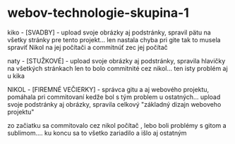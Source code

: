 # webov-technologie-skupina-1
<p> kiko - [SVADBY] - upload svoje obrázky aj  podstránky, spravil pätu na všetky stránky pre tento projekt... len nastala chyba pri gite tak to musela spraviť Nikol na jej počítači a commitnúť zec jej počítač</p>

<p> naty - [STUŽKOVÉ] - upload svoje obrázky aj podstránky, spravila hlavičky na všetkých stránkach len to bolo commitnité cez nikol... ten isty problém aj u kika</p>

<p> NIKOL - [FIREMNÉ VEČIERKY] - správca gitu a aj webového projektu, pomáhala pri commitovaní kedže bol s tým problem u ostatných... upload svoje podstránky aj obrázky, spravila celkový "základný dizajn weboveho projektu" </p>
<p> zo začiatku sa commitovalo cez nikol počítač , lebo boli problémy s gitom a sublimom.... ku koncu sa to všetko zariadilo a išlo aj ostatným </p>
